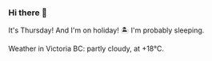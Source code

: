 ### Hi there :wave:

It's Thursday! And I'm on holiday! :desert_island: I'm probably sleeping.

Weather in Victoria BC: partly cloudy, at +18°C.
